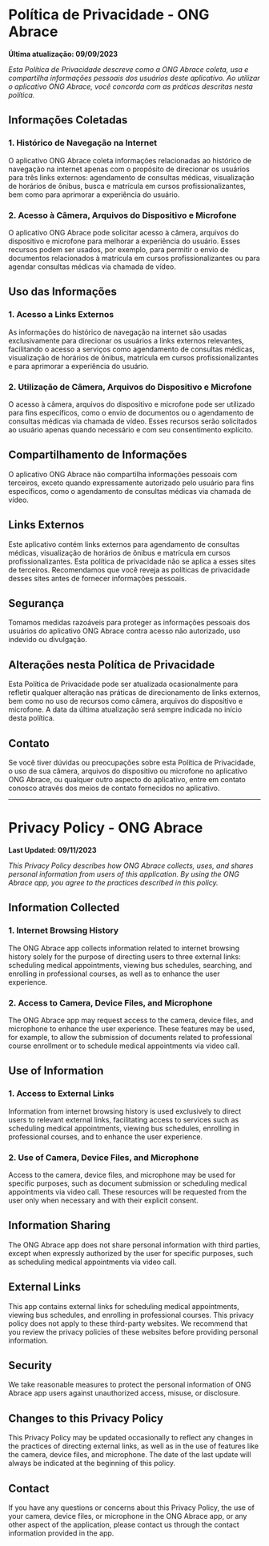 # Política de Privacidade - ONG Abrace

**Última atualização: 09/09/2023**

*Esta Política de Privacidade descreve como a ONG Abrace coleta, usa e compartilha informações pessoais dos usuários deste aplicativo. Ao utilizar o aplicativo ONG Abrace, você concorda com as práticas descritas nesta política.*

## Informações Coletadas

### 1. Histórico de Navegação na Internet

O aplicativo ONG Abrace coleta informações relacionadas ao histórico de navegação na internet apenas com o propósito de direcionar os usuários para três links externos: agendamento de consultas médicas, visualização de horários de ônibus, busca e matrícula em cursos profissionalizantes, bem como para aprimorar a experiência do usuário.

### 2. Acesso à Câmera, Arquivos do Dispositivo e Microfone

O aplicativo ONG Abrace pode solicitar acesso à câmera, arquivos do dispositivo e microfone para melhorar a experiência do usuário. Esses recursos podem ser usados, por exemplo, para permitir o envio de documentos relacionados à matrícula em cursos profissionalizantes ou para agendar consultas médicas via chamada de vídeo.

## Uso das Informações

### 1. Acesso a Links Externos

As informações do histórico de navegação na internet são usadas exclusivamente para direcionar os usuários a links externos relevantes, facilitando o acesso a serviços como agendamento de consultas médicas, visualização de horários de ônibus, matrícula em cursos profissionalizantes e para aprimorar a experiência do usuário.

### 2. Utilização de Câmera, Arquivos do Dispositivo e Microfone

O acesso à câmera, arquivos do dispositivo e microfone pode ser utilizado para fins específicos, como o envio de documentos ou o agendamento de consultas médicas via chamada de vídeo. Esses recursos serão solicitados ao usuário apenas quando necessário e com seu consentimento explícito.

## Compartilhamento de Informações

O aplicativo ONG Abrace não compartilha informações pessoais com terceiros, exceto quando expressamente autorizado pelo usuário para fins específicos, como o agendamento de consultas médicas via chamada de vídeo.

## Links Externos

Este aplicativo contém links externos para agendamento de consultas médicas, visualização de horários de ônibus e matrícula em cursos profissionalizantes. Esta política de privacidade não se aplica a esses sites de terceiros. Recomendamos que você reveja as políticas de privacidade desses sites antes de fornecer informações pessoais.

## Segurança

Tomamos medidas razoáveis para proteger as informações pessoais dos usuários do aplicativo ONG Abrace contra acesso não autorizado, uso indevido ou divulgação.

## Alterações nesta Política de Privacidade

Esta Política de Privacidade pode ser atualizada ocasionalmente para refletir qualquer alteração nas práticas de direcionamento de links externos, bem como no uso de recursos como câmera, arquivos do dispositivo e microfone. A data da última atualização será sempre indicada no início desta política.

## Contato

Se você tiver dúvidas ou preocupações sobre esta Política de Privacidade, o uso de sua câmera, arquivos do dispositivo ou microfone no aplicativo ONG Abrace, ou qualquer outro aspecto do aplicativo, entre em contato conosco através dos meios de contato fornecidos no aplicativo.

---

# Privacy Policy - ONG Abrace

**Last Updated: 09/11/2023**

*This Privacy Policy describes how ONG Abrace collects, uses, and shares personal information from users of this application. By using the ONG Abrace app, you agree to the practices described in this policy.*

## Information Collected

### 1. Internet Browsing History

The ONG Abrace app collects information related to internet browsing history solely for the purpose of directing users to three external links: scheduling medical appointments, viewing bus schedules, searching, and enrolling in professional courses, as well as to enhance the user experience.

### 2. Access to Camera, Device Files, and Microphone

The ONG Abrace app may request access to the camera, device files, and microphone to enhance the user experience. These features may be used, for example, to allow the submission of documents related to professional course enrollment or to schedule medical appointments via video call.

## Use of Information

### 1. Access to External Links

Information from internet browsing history is used exclusively to direct users to relevant external links, facilitating access to services such as scheduling medical appointments, viewing bus schedules, enrolling in professional courses, and to enhance the user experience.

### 2. Use of Camera, Device Files, and Microphone

Access to the camera, device files, and microphone may be used for specific purposes, such as document submission or scheduling medical appointments via video call. These resources will be requested from the user only when necessary and with their explicit consent.

## Information Sharing

The ONG Abrace app does not share personal information with third parties, except when expressly authorized by the user for specific purposes, such as scheduling medical appointments via video call.

## External Links

This app contains external links for scheduling medical appointments, viewing bus schedules, and enrolling in professional courses. This privacy policy does not apply to these third-party websites. We recommend that you review the privacy policies of these websites before providing personal information.

## Security

We take reasonable measures to protect the personal information of ONG Abrace app users against unauthorized access, misuse, or disclosure.

## Changes to this Privacy Policy

This Privacy Policy may be updated occasionally to reflect any changes in the practices of directing external links, as well as in the use of features like the camera, device files, and microphone. The date of the last update will always be indicated at the beginning of this policy.

## Contact

If you have any questions or concerns about this Privacy Policy, the use of your camera, device files, or microphone in the ONG Abrace app, or any other aspect of the application, please contact us through the contact information provided in the app.
